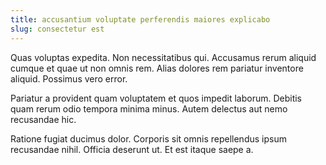 ```yaml
---
title: accusantium voluptate perferendis maiores explicabo
slug: consectetur est
---
```


Quas voluptas expedita. Non necessitatibus qui. Accusamus rerum aliquid cumque et quae ut non omnis rem. Alias dolores rem pariatur inventore aliquid. Possimus vero error.

Pariatur a provident quam voluptatem et quos impedit laborum. Debitis quam rerum odio tempora minima minus. Autem delectus aut nemo recusandae hic.

Ratione fugiat ducimus dolor. Corporis sit omnis repellendus ipsum recusandae nihil. Officia deserunt ut. Et est itaque saepe a.
